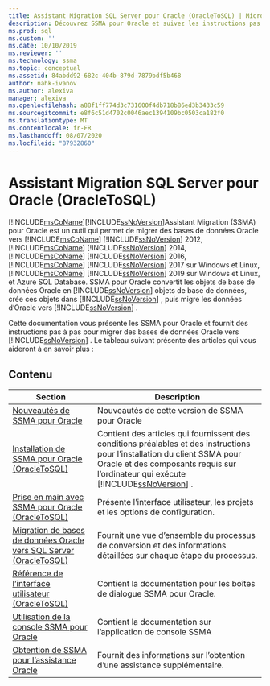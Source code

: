 ```yaml
---
title: Assistant Migration SQL Server pour Oracle (OracleToSQL) | Microsoft Docs
description: Découvrez SSMA pour Oracle et suivez les instructions pas à pas pour migrer des bases de données Oracle vers SQL Server.
ms.prod: sql
ms.custom: ''
ms.date: 10/10/2019
ms.reviewer: ''
ms.technology: ssma
ms.topic: conceptual
ms.assetid: 84abdd92-682c-404b-879d-7879bdf5b468
author: nahk-ivanov
ms.author: alexiva
manager: alexiva
ms.openlocfilehash: a88f1ff774d3c731600f4db718b86ed3b3433c59
ms.sourcegitcommit: e8f6c51d4702c0046aec1394109bc0503ca182f0
ms.translationtype: MT
ms.contentlocale: fr-FR
ms.lasthandoff: 08/07/2020
ms.locfileid: "87932860"
---
```

# <a name="sql-server-migration-assistant-for-oracle-oracletosql"></a>Assistant Migration SQL Server pour Oracle (OracleToSQL)
[!INCLUDE[msCoName](../../includes/msconame_md.md)][!INCLUDE[ssNoVersion](../../includes/ssnoversion-md.md)]Assistant Migration (SSMA) pour Oracle est un outil qui permet de migrer des bases de données Oracle vers [!INCLUDE[msCoName](../../includes/msconame_md.md)] [!INCLUDE[ssNoVersion](../../includes/ssnoversion-md.md)] 2012, [!INCLUDE[msCoName](../../includes/msconame_md.md)] [!INCLUDE[ssNoVersion](../../includes/ssnoversion-md.md)] 2014, [!INCLUDE[msCoName](../../includes/msconame_md.md)] [!INCLUDE[ssNoVersion](../../includes/ssnoversion-md.md)] 2016, [!INCLUDE[msCoName](../../includes/msconame_md.md)] [!INCLUDE[ssNoVersion](../../includes/ssnoversion-md.md)] 2017 sur Windows et Linux, [!INCLUDE[msCoName](../../includes/msconame_md.md)] [!INCLUDE[ssNoVersion](../../includes/ssnoversion-md.md)] 2019 sur Windows et Linux, et Azure SQL Database. SSMA pour Oracle convertit les objets de base de données Oracle en [!INCLUDE[ssNoVersion](../../includes/ssnoversion-md.md)] objets de base de données, crée ces objets dans [!INCLUDE[ssNoVersion](../../includes/ssnoversion-md.md)] , puis migre les données d’Oracle vers [!INCLUDE[ssNoVersion](../../includes/ssnoversion-md.md)] .  
  
Cette documentation vous présente les SSMA pour Oracle et fournit des instructions pas à pas pour migrer des bases de données Oracle vers [!INCLUDE[ssNoVersion](../../includes/ssnoversion-md.md)] . Le tableau suivant présente des articles qui vous aideront à en savoir plus :  
  
## <a name="contents"></a>Contenu  
  
|Section|Description|
|-----------|---------------|
|[Nouveautés de SSMA pour Oracle](https://msdn.microsoft.com/f305ebb6-7393-4a43-abb3-6332b739d690)|Nouveautés de cette version de SSMA pour Oracle|  
|[Installation de SSMA pour Oracle &#40;OracleToSQL&#41;](../../ssma/oracle/installing-ssma-for-oracle-oracletosql.md)|Contient des articles qui fournissent des conditions préalables et des instructions pour l’installation du client SSMA pour Oracle et des composants requis sur l’ordinateur qui exécute [!INCLUDE[ssNoVersion](../../includes/ssnoversion-md.md)] .|  
|[Prise en main avec SSMA pour Oracle &#40;OracleToSQL&#41;](../../ssma/oracle/getting-started-with-ssma-for-oracle-oracletosql.md)|Présente l’interface utilisateur, les projets et les options de configuration.|  
|[Migration de bases de données Oracle vers SQL Server &#40;OracleToSQL&#41;](../../ssma/oracle/migrating-oracle-databases-to-sql-server-oracletosql.md)|Fournit une vue d’ensemble du processus de conversion et des informations détaillées sur chaque étape du processus.|  
|[Référence de l’interface utilisateur &#40;OracleToSQL&#41;](../../ssma/oracle/user-interface-reference-oracletosql.md)|Contient la documentation pour les boîtes de dialogue SSMA pour Oracle.|  
|[Utilisation de la console SSMA pour Oracle](working-with-ssma-for-oracle-console-oracletosql.md)|Contient la documentation sur l’application de console SSMA|  
|[Obtention de SSMA pour l’assistance Oracle](https://go.microsoft.com/fwlink/?LinkID=708538&clcid=0x409)|Fournit des informations sur l’obtention d’une assistance supplémentaire.|  

